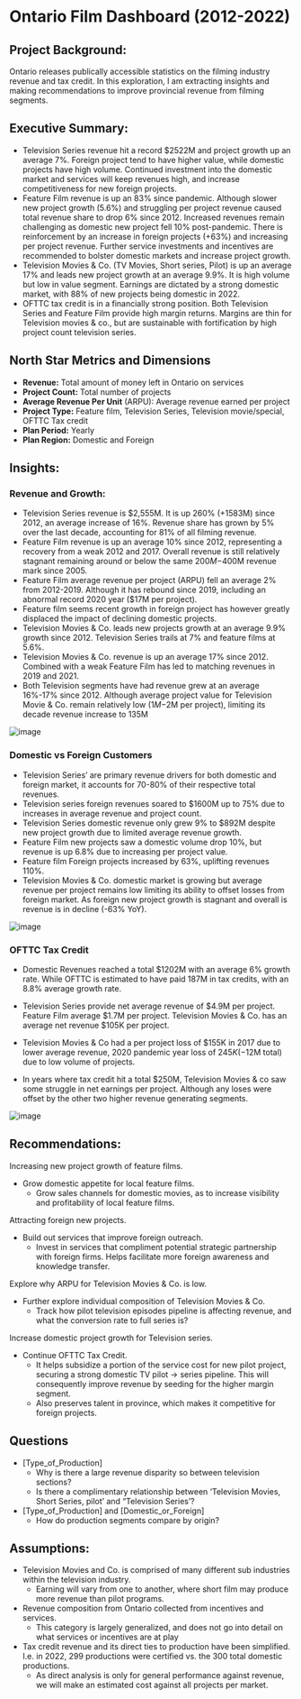 # Ontario Film Dashboard (2012-2022)

## **Project Background:**<br/>
Ontario releases publically accessible statistics on the filming industry revenue and tax credit. In this exploration, I am extracting insights and making recommendations to improve provincial revenue from filming segments.<br/>

## **Executive Summary:** <br/>
-	Television Series revenue hit a record $2522M and project growth up an average 7%. Foreign project tend to have higher value, while domestic projects have high volume. Continued investment into the domestic market and services will keep revenues high, and increase competitiveness for new foreign projects.
-	Feature Film revenue is up an 83% since pandemic. Although slower new project growth (5.6%) and struggling per project revenue caused total revenue share to drop 6% since 2012.  Increased revenues remain challenging as domestic new project fell 10% post-pandemic. There is reinforcement by an increase in foreign projects (+63%) and increasing per project revenue. Further service investments and incentives are recommended to bolster domestic markets and increase project growth.
-	Television Movies & Co. (TV Movies, Short series, Pilot) is up an average 17% and leads new project growth at an average 9.9%. It is high volume but low in value segment. Earnings are dictated by a strong domestic market, with 88% of new projects being domestic in 2022. 
-	OFTTC tax credit is in a financially strong position. Both Television Series and Feature Film provide high margin returns. Margins are thin for Television movies & co., but are sustainable with fortification by high project count television series. <br/>

 
## **North Star Metrics and Dimensions** <br/>
-	**Revenue:** Total amount of money left in Ontario on services
-	**Project Count:** Total number of projects
-	**Average Revenue Per Unit** (ARPU): Average revenue earned per project
-	**Project Type:** Feature film, Television Series, Television movie/special, OFTTC Tax credit
- **Plan Period:** Yearly
- **Plan Region:** Domestic and Foreign


## **Insights:** <br/>

### **Revenue and Growth:** <br/>
- Television Series revenue is $2,555M. It is up 260% (+1583M) since 2012, an average increase of 16%. Revenue share has grown by 5% over the last decade, accounting for 81% of all filming revenue.
-	Feature Film revenue is up an average 10% since 2012, representing a recovery from a weak 2012 and 2017. Overall revenue is still relatively stagnant remaining around or below the same $200M-$400M revenue mark since 2005.
-	Feature Film average revenue per project (ARPU) fell an average 2% from 2012-2019. Although it has rebound since 2019, including an abnormal record 2020 year ($17M per project).
-	Feature film seems recent growth in foreign project has however greatly displaced the impact of declining domestic projects.
- Television Movies & Co. leads new projects growth at an average 9.9% growth since 2012. Television Series trails at 7% and feature films at 5.6%.
- Television Movies & Co. revenue is up an average 17% since 2012. Combined with a weak Feature Film has led to matching revenues in 2019 and 2021.
- Both Television segments have had revenue grew at an average 16%-17% since 2012.  Although average project value for Television Movie & Co. remain relatively low ($1M-$2M per project), limiting its decade revenue increase to 135M 

![image](https://github.com/user-attachments/assets/6baee162-de17-4b27-b0b0-56e083a4ea28)


### **Domestic vs Foreign Customers**
-	Television Series’ are primary revenue drivers for both domestic and foreign market, it accounts for 70-80% of their respective total revenues.
-	Television series foreign revenues soared to $1600M up to 75% due to increases in average revenue and project count.
- Television Series domestic revenue only grew 9% to $892M despite new project growth due to limited average revenue growth.
-	Feature Film new projects saw a domestic volume drop 10%, but revenue is up 6.8% due to increasing per project value.
-	Feature film Foreign projects increased by 63%, uplifting revenues 110%. 
- Television Movies & Co. domestic market is growing but average revenue per project remains low limiting its ability to offset losses from foreign market. As foreign new project growth is stagnant and overall is revenue is in decline (-63% YoY).

![image](https://github.com/user-attachments/assets/c47c2f05-4aaf-4c56-bb14-87af0e664e76)


### **OFTTC Tax Credit**
-	Domestic Revenues reached a total $1202M with an average 6% growth rate. While OFTTC is estimated to have paid 187M in tax credits, with an 8.8% average growth rate. <br/>
*	Television Series provide net average revenue of $4.9M per project. Feature Film average $1.7M per project. Television Movies & Co. has an average net revenue $105K per project. <br/>
+	Television Movies & Co had a per project loss of $155K in 2017 due to lower average revenue,  2020 pandemic year loss of $245K(-$12M total) due to low volume of projects. <br/>
-	In years where tax credit hit a total $250M, Television Movies & co saw some struggle in net earnings per project. Although any loses were offset by the other two higher revenue generating segments. <br/>

![image](https://github.com/user-attachments/assets/4f56eb5f-0918-424c-b8e4-b16c8dd8b345)

 
## **Recommendations:**<br/>

Increasing new project growth of feature films.<br/>
  -	Grow domestic appetite for local feature films. <br/>
      -	Grow sales channels for domestic movies, as to increase visibility and profitability of local feature films. <br/>
      
Attracting foreign new projects.<br/>
  -	Build out services that improve foreign outreach.
      - Invest in services that compliment potential strategic partnership with foreign firms. Helps facilitate more foreign awareness and knowledge transfer.<br/>
      
Explore why ARPU for Television Movies & Co. is low.<br/>
  -	Further explore individual composition of Television Movies & Co. 
      -	Track how pilot television episodes pipeline is affecting revenue, and what the conversion rate to full series is?<br/>
      
Increase domestic project growth for Television series.<br/>
  -	Continue OFTTC Tax Credit.
    -	It helps subsidize a portion of the service cost for new pilot project, securing a strong domestic TV pilot -> series pipeline. This will consequently improve revenue by seeding for the higher margin segment.
    -	Also preserves talent in province, which makes it competitive for foreign projects.<br/>
    
## **Questions**
-	[Type_of_Production]
    -	Why is there a large revenue disparity so between television sections?<br/>
    - Is there a complimentary relationship between ‘Television Movies, Short Series, pilot’ and “Television Series’?<br/> 
- [Type_of_Production] and [Domestic_or_Foreign]
    -	How do production segments compare by origin?<br/>

## **Assumptions:** <br/> 
- Television Movies and Co. is comprised of many different sub industries within the television industry.
    - Earning will vary from one to another, where short film may produce more revenue than pilot programs. <br/>
- Revenue composition from Ontario collected from incentives and services.
    -	This category is largely generalized, and does not go into detail on what services or incentives are at play <br/>
-	Tax credit revenue and its direct ties to production have been simplified. I.e. in 2022, 299 productions were certified vs. the 300 total domestic productions.
    -	As direct analysis is only for general performance against revenue, we will make an estimated cost against all projects per market.<br/>

